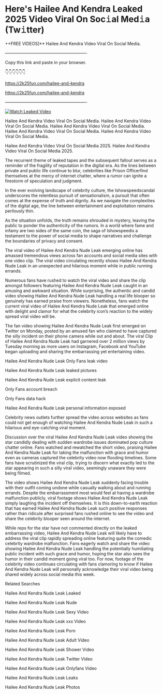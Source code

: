 # Here's Hailee And Kendra Leaked 2025 Video Viral On Soc𝚒al Med𝚒a (Tw𝚒tter)

++FREE VIDEOS]** Hailee And Kendra Video Viral On Social Media.

———————————————————-

Copy this link and paste in your browser.

👇👇👇👇👇👇

https://2k25fun.com/hailee-and-kendra

https://2k25fun.com/hailee-and-kendra

———————————————————-

[![Watch Leaked Video](https://miro.medium.com/v2/resize:fit:828/format:webp/1*cilzJN44JGOrTw9NJCrNHA.gif "Watch Leaked Video")](https://2k25fun.com/hailee-and-kendra)

Hailee And Kendra Video Viral On Social Media. Hailee And Kendra Video Viral On Social Media. Hailee And Kendra Video Viral On Social Media. Hailee And Kendra Video Viral On Social Media. Hailee And Kendra Video Viral On Social Media.

Hailee And Kendra Video Viral On Social Media 2025. Hailee And Kendra Video Viral On Social Media 2025.

The recurrent theme of leaked tapes and the subsequent fallout serves as a reminder of the fragility of reputation in the digital era. As the lines between private and public life continue to blur, celebrities like Prison Officerfind themselves at the mercy of internet chatter, where a rumor can ignite a firestorm of speculation and judgment.

In the ever evolving landscape of celebrity culture, the Ishowspeedscandal underscores the relentless pursuit of sensationalism, a pursuit that often comes at the expense of truth and dignity. As we navigate the complexities of the digital age, the line between entertainment and exploitation remains perilously thin.

As the situation unfolds, the truth remains shrouded in mystery, leaving the public to ponder the authenticity of the rumors. In a world where fame and infamy are two sides of the same coin, the saga of Ishowspeedis a testament to the power of social media to shape narratives and challenge the boundaries of privacy and consent.

The viral video of Hailee And Kendra Nude Leak emerging online has amassed tremendous views across fan accounts and social media sites with one video clip. The viral video circulating recently shows Hailee And Kendra Nude Leak in an unexpected and hilarious moment while in public running errands.

Numerous fans have rushed to watch the viral video and share the clip amongst followers featuring Hailee And Kendra Nude Leak caught in an amusing and awkward situation. While surprising, the authentic and candid video showing Hailee And Kendra Nude Leak handling a real life blooper so genuinely has earned praise from viewers. Nonetheless, fans watch the current viral video of Hailee And Kendra Nude Leak that emerged online with delight and clamor for what the celebrity icon’s reaction to the widely spread viral video will be.

The fan video showing Hailee And Kendra Nude Leak first emerged on Twitter on Monday, posted by an amused fan who claimed to have captured the silly incident on their phone camera while out and about. The viral Clip of Hailee And Kendra Nude Leak had garnered over 2 million views by Tuesday morning as more users on Instagram, Facebook and YouTube began uploading and sharing the embarrassing yet entertaining video.

Hailee And Kendra Nude Leak Only Fans leak video

Hailee And Kendra Nude Leak leaked pictures

Hailee And Kendra Nude Leak explicit content leak

Only Fans account breach

Only Fans data hack

Hailee And Kendra Nude Leak personal information exposed

Celebrity news outlets further spread the video across websites as fans could not get enough of watching Hailee And Kendra Nude Leak in such a hilarious and eye-catching viral moment.

Discussion over the viral Hailee And Kendra Nude Leak video showing the star candidly dealing with sudden wardrobe issues dominated pop culture chatter online. Fans watched and rewatched the short video, praising Hailee And Kendra Nude Leak for taking the malfunction with grace and humor even as cameras captured the celebrity video now flooding timelines. Some fans have scrutinized the viral clip, trying to discern what exactly led to the star appearing in such a silly viral video, seemingly unaware they were being filmed.

The video shows Hailee And Kendra Nude Leak suddenly facing trouble with their outfit coming undone while casually walking about and running errands. Despite the embarrassment most would feel at having a wardrobe malfunction publicly, viral footage shows Hailee And Kendra Nude Leak simply laughing the incident off themselves. It is this down-to-earth reaction that has earned Hailee And Kendra Nude Leak such positive responses rather than ridicule after surprised fans rushed online to see the video and share the celebrity blooper seen around the internet.

While reps for the star have not commented directly on the leaked embarrassing video, Hailee And Kendra Nude Leak will likely have to address the viral clip rapidly spreading online featuring quite the comedic celebrity wardrobe malfunction. Fans eagerly watch and share the video showing Hailee And Kendra Nude Leak handling the potentially humiliating public incident with such grace and humor, hoping the star also sees the humor in their candid moment going viral too. For now, footage of the celebrity video continues circulating with fans clamoring to know if Hailee And Kendra Nude Leak will personally acknowledge their viral video being shared widely across social media this week.

Related Searches

Hailee And Kendra Nude Leak Leaked

Hailee And Kendra Nude Leak Nude

Hailee And Kendra Nude Leak Sexy Video

Hailee And Kendra Nude Leak xxx Video

Hailee And Kendra Nude Leak Porn

Hailee And Kendra Nude Leak Adult Video

Hailee And Kendra Nude Leak Shower Video

Hailee And Kendra Nude Leak Twitter Video

Hailee And Kendra Nude Leak Onlyfans Video

Hailee And Kendra Nude Leak Leaks

Hailee And Kendra Nude Leak Photos